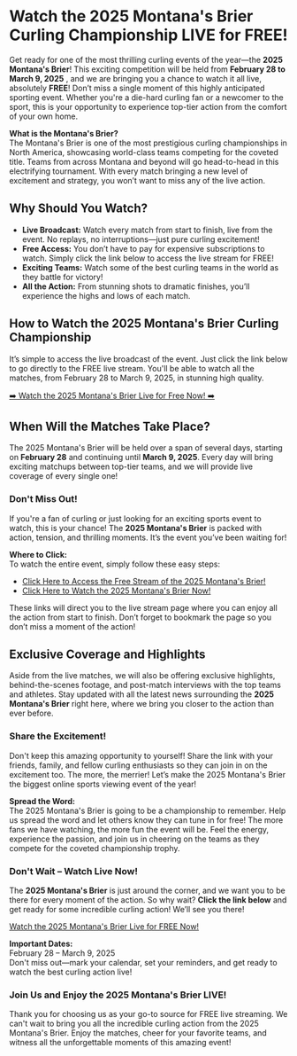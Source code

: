 # Watch the 2025 Montana's Brier Curling Championship LIVE for FREE!

Get ready for one of the most thrilling curling events of the year—the **2025 Montana's Brier**! This exciting competition will be held from **February 28 to March 9, 2025** , and we are bringing you a chance to watch it all live, absolutely **FREE**! Don’t miss a single moment of this highly anticipated sporting event. Whether you're a die-hard curling fan or a newcomer to the sport, this is your opportunity to experience top-tier action from the comfort of your own home.

**What is the Montana's Brier?**  
The Montana's Brier is one of the most prestigious curling championships in North America, showcasing world-class teams competing for the coveted title. Teams from across Montana and beyond will go head-to-head in this electrifying tournament. With every match bringing a new level of excitement and strategy, you won’t want to miss any of the live action.

## Why Should You Watch?

- **Live Broadcast:** Watch every match from start to finish, live from the event. No replays, no interruptions—just pure curling excitement!
- **Free Access:** You don’t have to pay for expensive subscriptions to watch. Simply click the link below to access the live stream for FREE!
- **Exciting Teams:** Watch some of the best curling teams in the world as they battle for victory!
- **All the Action:** From stunning shots to dramatic finishes, you’ll experience the highs and lows of each match.

## How to Watch the 2025 Montana's Brier Curling Championship

It’s simple to access the live broadcast of the event. Just click the link below to go directly to the FREE live stream. You'll be able to watch all the matches, from February 28 to March 9, 2025, in stunning high quality.

[➡️ Watch the 2025 Montana's Brier Live for Free Now! ➡️](https://tinyurl.com/livestreamfreeo?st=2025montanasbrier&si=gh)

## When Will the Matches Take Place?

The 2025 Montana's Brier will be held over a span of several days, starting on **February 28** and continuing until **March 9, 2025**. Every day will bring exciting matchups between top-tier teams, and we will provide live coverage of every single one!

### Don't Miss Out!

If you're a fan of curling or just looking for an exciting sports event to watch, this is your chance! The **2025 Montana's Brier** is packed with action, tension, and thrilling moments. It’s the event you’ve been waiting for!

**Where to Click:**  
To watch the entire event, simply follow these easy steps:

- [Click Here to Access the Free Stream of the 2025 Montana's Brier!](https://tinyurl.com/livestreamfreeo?st=2025montanasbrier&si=gh)
- [Click Here to Watch the 2025 Montana's Brier Now!](https://tinyurl.com/livestreamfreeo?st=2025montanasbrier&si=gh)

These links will direct you to the live stream page where you can enjoy all the action from start to finish. Don’t forget to bookmark the page so you don’t miss a moment of the action!
## Exclusive Coverage and Highlights

Aside from the live matches, we will also be offering exclusive highlights, behind-the-scenes footage, and post-match interviews with the top teams and athletes. Stay updated with all the latest news surrounding the **2025 Montana's Brier** right here, where we bring you closer to the action than ever before.

### Share the Excitement!

Don't keep this amazing opportunity to yourself! Share the link with your friends, family, and fellow curling enthusiasts so they can join in on the excitement too. The more, the merrier! Let’s make the 2025 Montana's Brier the biggest online sports viewing event of the year!

**Spread the Word:**   
The 2025 Montana's Brier is going to be a championship to remember. Help us spread the word and let others know they can tune in for free! The more fans we have watching, the more fun the event will be. Feel the energy, experience the passion, and join us in cheering on the teams as they compete for the coveted championship trophy.

### Don't Wait – Watch Live Now!

The **2025 Montana's Brier** is just around the corner, and we want you to be there for every moment of the action. So why wait? **Click the link below** and get ready for some incredible curling action! We’ll see you there!

[Watch the 2025 Montana's Brier Live for FREE Now!](https://tinyurl.com/livestreamfreeo?st=2025montanasbrier&si=gh)

**Important Dates:**  
February 28 – March 9, 2025  
Don't miss out—mark your calendar, set your reminders, and get ready to watch the best curling action live!

### Join Us and Enjoy the 2025 Montana's Brier LIVE!

Thank you for choosing us as your go-to source for FREE live streaming. We can't wait to bring you all the incredible curling action from the 2025 Montana's Brier. Enjoy the matches, cheer for your favorite teams, and witness all the unforgettable moments of this amazing event!
